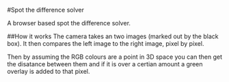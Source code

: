 #Spot the difference solver

A browser based spot the difference solver.

##How it works
The camera takes an two images (marked out by the black box). It then compares the left image to the right image, pixel by pixel. 

Then by assuming the RGB colours are a point in 3D space you can then get the disatance between them and if it is over a certian 
amount a green overlay is added to that pixel.